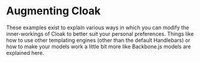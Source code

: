 
# Augmenting Cloak

These examples exist to explain various ways in which you can modify the inner-workings of Cloak to better suit your personal preferences. Things like how to use other templating engines (other than the default Handlebars) or how to make your models work a little bit more like Backbone.js models are explained here.
